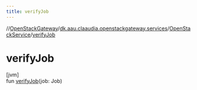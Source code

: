 ```yaml
---
title: verifyJob
---
```

//[OpenStackGateway](../../../index.html)/[dk.aau.claaudia.openstackgateway.services](../index.html)/[OpenStackService](index.html)/[verifyJob](verify-job.html)



# verifyJob



[jvm]\
fun [verifyJob](verify-job.html)(job: Job)




